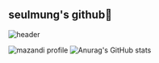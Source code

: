 ## seulmung's github🌱
![header](https://capsule-render.vercel.app/api?type=blur&color=auto&height=300&section=header&text=seulmung's%20github&fontSize=90)






![mazandi profile](http://mazandi.herokuapp.com/api?handle={seulmung}&theme=warm) ![Anurag's GitHub stats](https://github-readme-stats.vercel.app/api?username=anuraghazra&show_icons=true&theme=radical)

